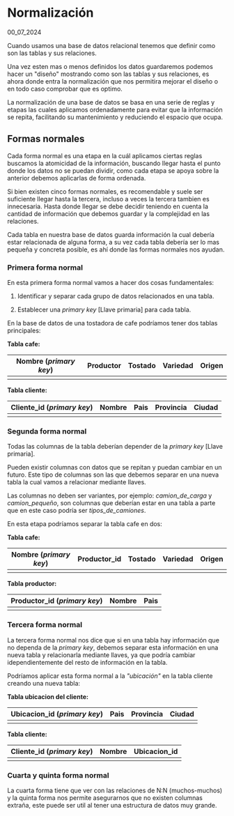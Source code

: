 # Normalización
00_07_2024

Cuando usamos una base de datos relacional tenemos que definir como son las tablas y sus relaciones. 

Una vez esten mas o menos definidos los datos guardaremos podemos hacer un "diseño" mostrando como son las tablas y sus relaciones, es ahora donde entra la normalización que nos permitira mejorar el diseño o en todo caso comprobar que es optimo.

La normalización de una base de datos se basa en una serie de reglas y etapas las cuales aplicamos ordenadamente para evitar que la información se repita, facilitando su mantenimiento y reduciendo el espacio que ocupa.

## Formas normales

Cada forma normal es una etapa en la cuál aplicamos ciertas reglas buscamos la atomicidad de la información, buscando llegar hasta el punto donde los datos no se puedan dividir, como cada etapa se apoya sobre la anterior debemos aplicarlas de forma ordenada.

Si bien existen cinco formas normales, es recomendable y suele ser suficiente llegar hasta la tercera, incluso a veces la tercera tambien es innecesaria. Hasta donde llegar se debe decidir teniendo en cuenta la cantidad de información que debemos guardar y la complejidad en las relaciones.

Cada tabla en nuestra base de datos guarda información la cual debería estar relacionada de alguna forma, a su vez cada tabla debería ser lo mas pequeña y concreta posible, es ahí donde las formas normales nos ayudan.

### Primera forma normal

En esta primera forma normal vamos a hacer dos cosas fundamentales:

1. Identificar y separar cada grupo de datos relacionados en una tabla.

2. Establecer una *primary key* [Llave primaria] para cada tabla.

En la base de datos de una tostadora de cafe podríamos tener dos tablas principales:

**Tabla cafe:**

| Nombre (*primary key*) | Productor | Tostado | Variedad | Origen |
|--|--|--|--|--|
|  |  |  |  |  |

**Tabla cliente:**

| Cliente_id (*primary key*) | Nombre | Pais | Provincia | Ciudad |
|--|--|--|--|--|
|  |  |  |  |  |

### Segunda forma normal

Todas las columnas de la tabla deberían depender de la *primary key* [Llave primaria]. 

Pueden existir columnas con datos que se repitan y puedan cambiar en un futuro. Este tipo de columnas son las que debemos separar en una nueva tabla la cual vamos a relacionar mediante llaves.

Las columnas no deben ser variantes, por ejemplo: *camion_de_carga* y *camion_pequeño*, son columnas que deberían estar en una tabla a parte que en este caso podría ser *tipos_de_camiones*.

En esta etapa podríamos separar la tabla cafe en dos:

**Tabla cafe:**

| Nombre (*primary key*) | Productor_id | Tostado | Variedad | Origen |
|--|--|--|--| --|
|  |  |  |  |   |

**Tabla productor:**

| Productor_id (*primary key*) | Nombre | Pais | 
|--|--|--|
|  |  |  |

### Tercera forma normal

La tercera forma normal nos dice que si en una tabla hay información que no dependa de la *primary key*, debemos separar esta información en una nueva tabla y relacionarla mediante llaves, ya que podría cambiar idependientemente del resto de información en la tabla.

Podríamos aplicar esta forma normal a la *"ubicación"* en la tabla cliente creando una nueva tabla:

**Tabla ubicacion del cliente:**

| Ubicacion_id (*primary key*) | Pais | Provincia |  Ciudad |
|--|--|--|--|
|  |  |  |  |

**Tabla cliente:**

| Cliente_id (*primary key*) | Nombre | Ubicacion_id | 
|--|--|--|
|  |  |  |  

### Cuarta y quinta forma normal

La cuarta forma tiene que ver con las relaciones de N:N (muchos-muchos) y la quinta forma nos permite asegurarnos que no existen columnas extraña, este puede ser util al tener una estructura de datos muy grande.

